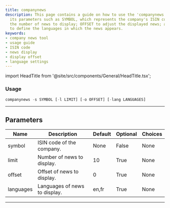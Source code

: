 ```yaml
---
title: companynews
description: This page contains a guide on how to use the 'companynews' tool and set
  its parameters such as SYMBOL, which represents the company's ISIN code; LIMIT for
  the number of news to display; OFFSET to adjust the displayed news; and LANGUAGES
  to define the languages in which the news appears.
keywords:
- company news tool
- usage guide
- ISIN code
- news display
- display offset
- language settings
---
```


import HeadTitle from '@site/src/components/General/HeadTitle.tsx';

<HeadTitle title="portfolio/degiro/companynews /brokers - Reference | OpenBB Terminal Docs" />



### Usage

```python
companynews -s SYMBOL [-l LIMIT] [-o OFFSET] [-lang LANGUAGES]
```

---

## Parameters

| Name | Description | Default | Optional | Choices |
| ---- | ----------- | ------- | -------- | ------- |
| symbol | ISIN code of the company. | None | False | None |
| limit | Number of news to display. | 10 | True | None |
| offset | Offset of news to display. | 0 | True | None |
| languages | Languages of news to display. | en,fr | True | None |

---

